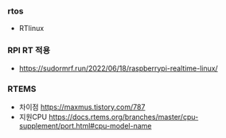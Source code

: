 

### rtos

- RTlinux 

### RPI RT 적용

- https://sudormrf.run/2022/06/18/raspberrypi-realtime-linux/



### RTEMS
- 차이점 https://maxmus.tistory.com/787
- 지원CPU https://docs.rtems.org/branches/master/cpu-supplement/port.html#cpu-model-name 
